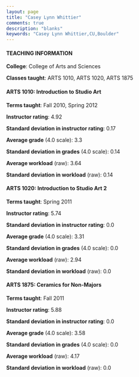 ```yaml
---
layout: page
title: "Casey Lynn Whittier" 
comments: true
description: "blanks"
keywords: "Casey Lynn Whittier,CU,Boulder"
---
```

<head>
<script src="https://ajax.googleapis.com/ajax/libs/jquery/2.1.3/jquery.min.js"></script>
<script src="https://dl.dropboxusercontent.com/s/pc42nxpaw1ea4o9/highcharts.js?dl=0"></script>
<!-- <script src="../assets/js/highcharts.js"></script> -->
<style type="text/css">@font-face {
	font-family: "Bebas Neue";
	src: url(https://www.filehosting.org/file/details/544349/BebasNeue Regular.otf) format("opentype");
	}
	h1.Bebas { 
		font-family: "Bebas Neue", Verdana, Tahoma;
	}
</style>
</head>
	   
#### TEACHING INFORMATION

**College**: College of Arts and Sciences

**Classes taught**: ARTS 1010, ARTS 1020, ARTS 1875

#### ARTS 1010: Introduction to Studio Art

**Terms taught**: Fall 2010, Spring 2012

**Instructor rating**: 4.92

**Standard deviation in instructor rating**: 0.17

**Average grade** (4.0 scale): 3.3

**Standard deviation in grades** (4.0 scale): 0.14

**Average workload** (raw): 3.64

**Standard deviation in workload** (raw): 0.14

#### ARTS 1020: Introduction to Studio Art 2

**Terms taught**: Spring 2011

**Instructor rating**: 5.74

**Standard deviation in instructor rating**: 0.0

**Average grade** (4.0 scale): 3.31

**Standard deviation in grades** (4.0 scale): 0.0

**Average workload** (raw): 2.94

**Standard deviation in workload** (raw): 0.0

#### ARTS 1875: Ceramics for Non-Majors

**Terms taught**: Fall 2011

**Instructor rating**: 5.88

**Standard deviation in instructor rating**: 0.0

**Average grade** (4.0 scale): 3.58

**Standard deviation in grades** (4.0 scale): 0.0

**Average workload** (raw): 4.17

**Standard deviation in workload** (raw): 0.0

